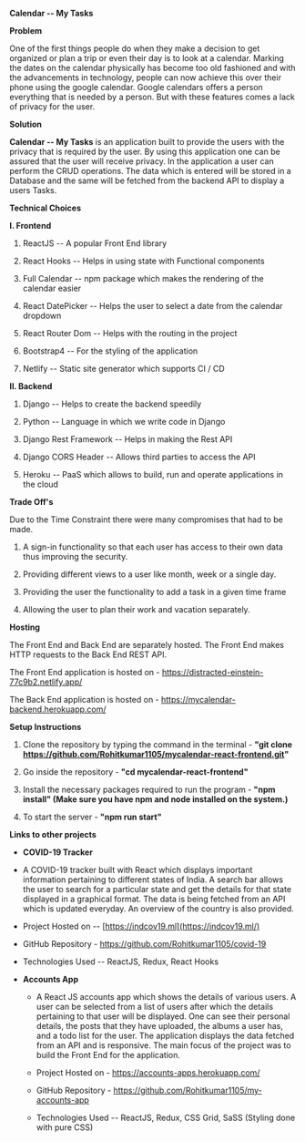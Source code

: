 **Calendar -- My Tasks**

**Problem**

One of the first things people do when they make a decision to get organized or plan a trip or even their day is to look at a calendar. Marking the dates on the calendar physically has become too old fashioned and with the advancements in technology, people can now achieve this over their phone using the google calendar. Google calendars offers a person everything that is needed by a person. But with these features comes a lack of privacy for the user.

**Solution**

**Calendar -- My Tasks** is an application built to provide the users with the privacy that is required by the user. By using this application one can be assured that the user will receive privacy. In the application a user can perform the CRUD operations. The data which is entered will be stored in a Database and the same will be fetched from the backend API to display a users Tasks.

**Technical Choices**

**I. Frontend**

1.  ReactJS -- A popular Front End library

2.  React Hooks -- Helps in using state with Functional components

3.  Full Calendar -- npm package which makes the rendering of the calendar easier

4.  React DatePicker -- Helps the user to select a date from the calendar dropdown

5.  React Router Dom -- Helps with the routing in the project

6.  Bootstrap4 -- For the styling of the application

7.  Netlify -- Static site generator which supports CI / CD

**II. Backend**

1.  Django -- Helps to create the backend speedily

2.  Python -- Language in which we write code in Django

3.  Django Rest Framework -- Helps in making the Rest API

4.  Django CORS Header -- Allows third parties to access the API

5.  Heroku -- PaaS which allows to build, run and operate applications in the cloud

**Trade Off's**

Due to the Time Constraint there were many compromises that had to be made.

1.  A sign-in functionality so that each user has access to their own data thus improving the security.

2.  Providing different views to a user like month, week or a single day.

3.  Providing the user the functionality to add a task in a given time frame

4.  Allowing the user to plan their work and vacation separately.

**Hosting**

The Front End and Back End are separately hosted. The Front End makes HTTP requests to the Back End REST API.

The Front End application is hosted on - <https://distracted-einstein-77c9b2.netlify.app/>

The Back End application is hosted on - <https://mycalendar-backend.herokuapp.com/>

**Setup Instructions**

1.  Clone the repository by typing the command in the terminal - **"git clone <https://github.com/Rohitkumar1105/mycalendar-react-frontend.git>"**

2.  Go inside the repository - **"cd mycalendar-react-frontend"**

3.  Install the necessary packages required to run the program - **"npm install" (Make sure you have npm and node installed on the system.)**

4.  To start the server - **"npm run start"**

**Links to other projects**

-   **COVID-19 Tracker**

-   A COVID-19 tracker built with React which displays important information pertaining to different states of India. A search bar allows the user to search for a particular state and get the details for that state displayed in a graphical format. The data is being fetched from an API which is updated everyday. An overview of the country is also provided.

-   Project Hosted on -- [https://indcov19.ml](https://indcov19.ml/)

-   GitHub Repository - <https://github.com/Rohitkumar1105/covid-19>

-   Technologies Used -- ReactJS, Redux, React Hooks

-   **Accounts App**

    -   A React JS accounts app which shows the details of various users. A user can be selected from a list of users after which the details pertaining to that user will be displayed. One can see their personal details, the posts that they have uploaded, the albums a user has, and a todo list for the user. The application displays the data fetched from an API and is responsive. The main focus of the project was to build the Front End for the application.

    -   Project Hosted on - <https://accounts-apps.herokuapp.com/>

    -   GitHub Repository - <https://github.com/Rohitkumar1105/my-accounts-app>

    -   Technologies Used -- ReactJS, Redux, CSS Grid, SaSS (Styling done with pure CSS)